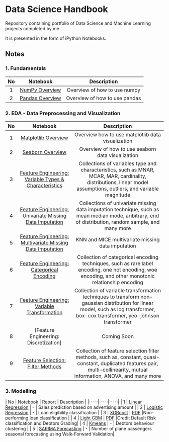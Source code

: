 # **Data Science Handbook**
Repository containing portfolio of Data Science and Machine Learning projects completed by me. 

It is presented in the form of iPython Notebooks.

## **Notes**

### 1. Fundamentals
| No | Notebook | Description |
|:---:|:---:|:---:|
| 1 | [NumPy Overview](https://colab.research.google.com/drive/1YRWMpcxp5iU-Mb0wYRuLc2D2VOxQMl2X?usp=sharing) | Overview of how to use numpy |
| 2 | [Pandas Overview](https://colab.research.google.com/drive/1HPGrvVt8_PKE5EULP5QfzFPwKJUQaHnl?usp=sharing) | Overview of how to use pandas |

### 2. EDA - Data Preprocessing and Visualization
| No | Notebook | Description |
|:---:|:---:|:---:|
| 1 | [Matplotlib Overview](https://colab.research.google.com/drive/1b9uwlxBeYkqujx9HvmXrC94AmbUaNGuJ?usp=sharing) | Overview how to use matplotlib data visualization |
| 2 | [Seaborn Overview](https://colab.research.google.com/drive/16b9piRc-L8xl9LAbnVqQEyEWJFz2nK0M?usp=sharing) | Overview of how to use seaborn data visualization |
| 3 | [Feature Engineering: Variable Types & Characteristics](https://colab.research.google.com/drive/1EvJm2lAtO4y2HWjYaTjGBgCj5SnZpJ-E?usp=sharing) | Collections of variables type and characteristics, such as MNAR, MCAR, MAR, cardinality, distributions, linear model assumptions, outliers, and variable magnitude |
| 4 | [Feature Engineering: Univariate Missing Data Imputation](https://colab.research.google.com/drive/1IY3DdzPE5rlJWBfrxkBwGCH_TfrVOzxo?usp=sharing) | Collections of univariate missing data imputation technique, such as mean median mode, aribitrary, end of distribution, random sample, and many more |
| 5 | [Feature Engineering: Multivariate Missing Data Imputation](https://colab.research.google.com/drive/13P_R6Bn5n38vbxjSbXeQGef1xe_14jz1?usp=sharing) | KNN and MICE multivariate missing data imputation |
| 6 | [Feature Engineering: Categorical Encoding](https://colab.research.google.com/drive/1xWjH3ZsfDdefdygz6lwL8luK0MeyTTtL?usp=sharing) | Collection of categorical encoding techniques, such as rare label encoding, one hot encoding, woe encoding, and other monotonic relationship encoding |
| 7 | [Feature Engineering: Variable Transformation](https://colab.research.google.com/drive/13v0lvNMU9kU-5IzyvYo1XKXERIQmKCEB?usp=sharing) | Collection of variable transformation techniques to transform non-gaussian distribution for linear model, such as log transformer, box-cox transformer, yeo-johnson transformer |
| 8 | [Feature Engineering: Discretization] | Coming Soon |
| 9 | [Feature Selection: Filter Methods](https://colab.research.google.com/drive/1x-jmUbMIcQSXA4TUu1E2musdy9rf669t?usp=sharing) | Collection of feature selection filter methods, such as, constant, quasi-constant, duplicated features pair, multi-collinearity, mutual information, ANOVA, and many more |


### 3. Modelling
| No | Notebook | Report | Description |
|:---:|:---:|:---:|
| 1 | [Linear Regression](https://colab.research.google.com/drive/1NXfY9ZrG4B0MeOeiOS2lSR1M3kU_Tdgi?usp=sharing) | - | Sales prediction based on advertising amount |
| 2 | [Logistic Regression](https://colab.research.google.com/drive/1z7IEkjy3LA3CBiANwMkNcZFKOKTPh2Rr?usp=sharing) | - | Loan eligibility classification |
| 3 | [XGBoost](https://colab.research.google.com/drive/1SvDAp7kGt6bQhZEDkZ2fs5LCr0NY8KR-?usp=sharing) | [PDF](https://drive.google.com/file/d/1_0RFirKnMPwmKbVvZRUi3P-os1XA0uz8/view?usp=sharing) |Non-performing loan classification |
| 4 | [Light GBM](https://drive.google.com/file/d/1MYM8XTz-SFDcz27IkZlyuS7wOJ980g1R/view?usp=sharing) | [PDF](https://drive.google.com/file/d/1aU826Opix76xGCgEUkqe7myB2cGGaWSm/view?usp=sharing) |Credit Default Risk classification and Debtors Grading|
| 4 | [Kmeans](https://colab.research.google.com/drive/1asEq0etXoQUO5Y6J1Jvbktib3Hcus4xN?usp=sharing) | - | Debtors behaviour clustering |
| 5 | [SARIMA Forecasting](https://drive.google.com/file/d/1hl33KG6d7VRllXVqJCOe1m1wTo049I2v/view?usp=sharing) | - | Number of plane passengers seasonal forecasting using Walk-Forward Validation|




